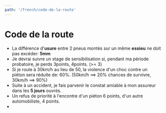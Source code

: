 ```yaml
---
path: '/french/code-de-la-route'
---
```


# Code de la route

- La différence d'**usure** entre 2 pneus montés sur un même **essieu** ne doit pas excéder: **5mm**
- Je devrai suivre un stage de sensibilisation si, pendant ma période probatoire, je perds 3points, 4points. (>= 3)
- Si je roule à 30km/h au lieu de 50, la violence d'un choc contre un piéton sera réduite de: 60%. (50km/h ==> 20% chances de survivre, 30km/h ==> 90%)
- Suite à un accident, je fais parvenir le constat amiable à mon assureur dans les **5 jours** ouvrés.
- Un refus de priorité à l'encontre d'un piéton 6 points, d'un autre automobiliste, 4 points.
- 